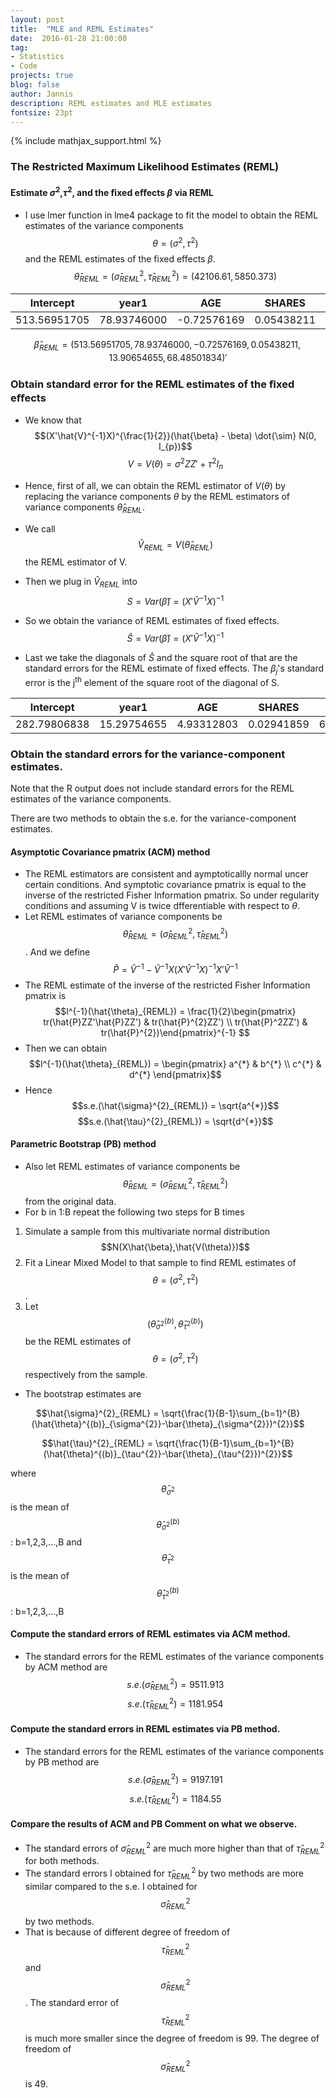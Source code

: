 ```yaml
---
layout: post
title:  "MLE and REML Estimates"
date:  2016-01-28 21:00:00
tag:
- Statistics
- Code
projects: true
blog: false
author: Jannis
description: REML estimates and MLE estimates
fontsize: 23pt
---
```


{% include mathjax_support.html %}


### The Restricted Maximum Likelihood Estimates (REML)

#### Estimate $\sigma^2$,$\tau^2$, and the ﬁxed eﬀects $\beta$ via REML

*  I use lmer function in lme4 package to fit the model to obtain the
  REML estimates of the variance components
  $$\theta = (\sigma^2, \tau^2)$$ and the REML estimates of
  the fixed effects $\beta$.
  $$\hat{\theta}_{REML} = (\hat{\sigma}^{2}_{REML},\hat{\tau}^{2}_{REML}) = (42106.61, 5850.373)$$

<table>
<thead>
<tr class="header">
<th>Intercept</th>
<th>year1</th>
<th>AGE</th>
<th>SHARES</th>
<th>REV</th>
<th>INC</th>
</tr>
</thead>
<tbody>
<tr class="odd">
<td>513.56951705</td>
<td>78.93746000</td>
<td>-0.72576169</td>
<td>0.05438211</td>
<td>13.90654655</td>
<td>68.48501834</td>
</tr>
</tbody>
</table>

$$\hat{\beta}_{REML} = (513.56951705,78.93746000,-0.72576169,0.05438211,13.90654655,68.48501834)'$$



### Obtain standard error for the REML estimates of the ﬁxed eﬀects

*  We know that
  $$(X'\hat{V}^{-1}X)^{\frac{1}{2}}(\hat{\beta} - \beta) \dot{\sim} N(0, I_{p})$$
  $$V = V(\theta)=\sigma^{2} Z Z′+\tau^{2} I_{n}$$

*  Hence, first of all, we can obtain the REML estimator of $V(\theta)$ by
  replacing the variance components $\theta$ by the REML estimators of
  variance components $\hat{\theta}_{REML}$.
*  We call $$\hat{V}_{REML} = V(\hat{\theta}_{REML})$$ the REML
  estimator of V.
*  Then we plug in $\hat{V}_{REML}$ into
  $$S = Var(\hat{\beta}) = (X'\hat{V}^{-1}X)^{-1}$$
*  So we obtain the variance of REML estimates of fixed effects.
  $$\hat{S} = Var(\hat{\beta}) = (X'\hat{V}^{-1}X)^{-1}$$
*  Last we take the diagonals of $\hat{S}$ and the square root of that
  are the standard errors for the REML estimate of fixed effects. The
  $\beta_{j}$'s standard error is the j<sup>th</sup>
  element of the square root of the diagonal of S.

<table>
<thead>
<tr class="header">
<th>Intercept</th>
<th>year1</th>
<th>AGE</th>
<th>SHARES</th>
<th>REV</th>
<th>INC</th>
</tr>
</thead>
<tbody>
<tr class="odd">
<td>282.79806838</td>
<td>15.29754655</td>
<td>4.93312803</td>
<td>0.02941859</td>
<td>6.09109415</td>
<td>130.97186340</td>
</tr>
</tbody>
</table>



### Obtain the standard errors for the variance-component estimates.

Note that the R output does not include standard errors for the
REML estimates of the variance components.

There are two methods to obtain the s.e. for the variance-component
estimates.

#### Asymptotic Covariance pmatrix \(ACM\) method

*  The REML estimators are consistent and aymptoticallly normal
  uncer certain conditions. And symptotic covariance pmatrix is
  equal to the inverse of the restricted Fisher
  Information pmatrix. So under regularity conditions and assuming
  V is twice dfferentiable with respect to $\theta$.
*  Let REML estimates of variance components be
  $$\hat{\theta}_{REML} = (\hat{\sigma}^{2}_{REML},\hat{\tau}^{2}_{REML})$$.
  And we define
  $$\hat{P} = \hat{V}^{-1} - \hat{V}^{-1}X(X'\hat{V}^{-1}X)^{-1}X'\hat{V}^{-1}$$
*  The REML estimate of the inverse of the restricted Fisher
  Information pmatrix is
  $$I^{-1}(\hat{\theta}_{REML}) = \frac{1}{2}\begin{pmatrix}
  tr(\hat{P}ZZ'\hat{P}ZZ') & tr(\hat{P}^{2}ZZ') \\
  tr(\hat{P}^2ZZ') & tr(\hat{P}^{2})\end{pmatrix}^{-1} $$
*  Then we can obtain
  $$I^{-1}(\hat{\theta}_{REML}) =
  \begin{pmatrix}
  a^{*} & b^{*} \\
  c^{*} & d^{*}
  \end{pmatrix}$$
*  Hence $$s.e.(\hat{\sigma}^{2}_{REML}) = \sqrt{a^{*}}$$
  $$s.e.(\hat{\tau}^{2}_{REML}) = \sqrt{d^{*}}$$

#### Parametric Bootstrap \(PB\) method

*  Also let REML estimates of variance components be
  $$\hat{\theta}_{REML} = (\hat{\sigma}^{2}_{REML},\hat{\tau}^{2}_{REML})$$
  from the original data.
*  For b in 1:B repeat the following two steps for B times

  1.  Simulate a sample from this multivariate normal distribution
  $$N(X\hat{\beta},\hat{V(\theta)})$$
  2.  Fit a Linear Mixed Model to that sample to find REML estimates of $$\theta = (\sigma^{2}, \tau^{2})$$.
  3.  Let $$(\hat{\theta}^{(b)}_{\sigma^{2}},\hat{\theta}^{(b)}_{\tau^{2}})$$ be the REML estimates of $$\theta = (\sigma^{2},\tau^{2})$$ respectively from the sample.
*  The bootstrap estimates are

  $$\hat{\sigma}^{2}_{REML} = \sqrt{\frac{1}{B-1}\sum_{b=1}^{B}(\hat{\theta}^{(b)}_{\sigma^{2}}-\bar{\theta}_{\sigma^{2}})^{2}}$$

  $$\hat{\tau}^{2}_{REML} = \sqrt{\frac{1}{B-1}\sum_{b=1}^{B}(\hat{\theta}^{(b)}_{\tau^{2}}-\bar{\theta}_{\tau^{2}})^{2}}$$

  where $$\bar{\theta}_{\sigma^{2}}$$ is the mean of $$\hat{\theta}^{(b)}_{\sigma^{2}}$$ : b=1,2,3,...,B and
  $$\bar{\theta}_{\tau^{2}}$$ is the mean of
  $$\hat{\theta}^{(b)}_{\tau^{2}}$$ : b=1,2,3,...,B

#### Compute the standard errors of REML estimates via ACM method.

*  The standard errors for the REML estimates of the variance
  components by ACM method are
  $$s.e.(\hat{\sigma}^{2}_{REML}) = 9511.913$$
  $$s.e.(\hat{\tau}^{2}_{REML}) = 1181.954$$


#### Compute the standard errors in REML estimates via PB method.

*  The standard errors for the REML estimates of the variance
  components by PB method are
  $$s.e.(\hat{\sigma}^{2}_{REML}) = 9197.191$$
  $$s.e.(\hat{\tau}^{2}_{REML}) = 1184.55$$

#### Compare the results of ACM and PB Comment on what we observe.

*  The standard errors of $\hat{\sigma}^{2}_{REML}$ are much more
  higher than that of $\hat{\tau}^{2}_{REML}$ for both methods.
*  The standard errors I obtained for $\hat{\tau}^{2}_{REML}$ by two
  methods are more similar compared to the s.e. I obtained for
  $$\hat{\sigma}^{2}_{REML}$$ by two methods.
*  That is because of different degree of freedom of
  $$\hat{\tau}^{2}_{REML}$$ and $$\hat{\sigma}^{2}_{REML}$$. The
  standard error of $$\hat{\tau}^{2}_{REML}$$ is much more
  smaller since the degree of freedom is 99. The degree of freedom
  of $$\hat{\sigma}^{2}_{REML}$$ is 49.
